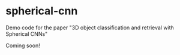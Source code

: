 # spherical-cnn
Demo code for the paper "3D object classification and retrieval with Spherical CNNs"

Coming soon!
